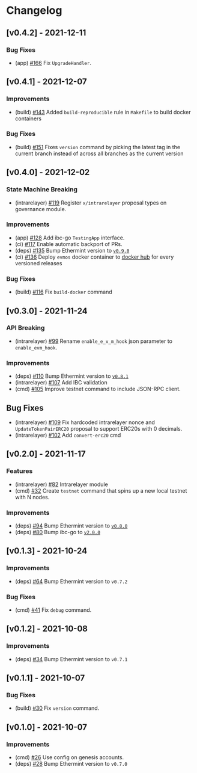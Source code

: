 <!--
Guiding Principles:

Changelogs are for humans, not machines.
There should be an entry for every single version.
The same types of changes should be grouped.
Versions and sections should be linkable.
The latest version comes first.
The release date of each version is displayed.
Mention whether you follow Semantic Versioning.

Usage:

Change log entries are to be added to the Unreleased section under the
appropriate stanza (see below). Each entry should ideally include a tag and
the Github issue reference in the following format:

* (<tag>) \#<issue-number> message

The issue numbers will later be link-ified during the release process so you do
not have to worry about including a link manually, but you can if you wish.

Types of changes (Stanzas):

"Features" for new features.
"Improvements" for changes in existing functionality.
"Deprecated" for soon-to-be removed features.
"Bug Fixes" for any bug fixes.
"Client Breaking" for breaking CLI commands and REST routes used by end-users.
"API Breaking" for breaking exported APIs used by developers building on SDK.
"State Machine Breaking" for any changes that result in a different AppState given same genesisState and txList.

Ref: https://keepachangelog.com/en/1.0.0/
-->

# Changelog

## [v0.4.2] - 2021-12-11

### Bug Fixes

- (app) [\#166](https://github.com/reapchain/mercury/pull/166) Fix `UpgradeHandler`.

## [v0.4.1] - 2021-12-07

### Improvements

- (build) [\#143](https://github.com/reapchain/mercury/pull/143) Added `build-reproducible` rule in `Makefile` to build docker containers

### Bug Fixes

- (build) [\#151](https://github.com/reapchain/mercury/pull/151) Fixes `version` command by picking the latest tag in the current branch instead of across all branches as the current version

## [v0.4.0] - 2021-12-02

### State Machine Breaking

- (intrarelayer) [\#119](https://github.com/reapchain/mercury/issues/119) Register `x/intrarelayer` proposal types on governance module.

### Improvements

- (app) [\#128](https://github.com/reapchain/mercury/pull/128) Add ibc-go `TestingApp` interface.
- (ci) [\#117](https://github.com/reapchain/mercury/pull/117) Enable automatic backport of PRs.
- (deps) [\#135](https://github.com/reapchain/mercury/pull/135) Bump Ethermint version to [`v0.9.0`](https://github.com/reapchain/ethermint/releases/tag/v0.9.0)
- (ci) [\#136](https://github.com/reapchain/mercury/pull/136) Deploy `evmos` docker container to [docker hub](https://hub.docker.com/u/tharsishq) for every versioned releases

### Bug Fixes

- (build) [\#116](https://github.com/reapchain/mercury/pull/116) Fix `build-docker` command

## [v0.3.0] - 2021-11-24

### API Breaking

- (intrarelayer) [\#99](https://github.com/reapchain/mercury/pull/99) Rename `enable_e_v_m_hook` json parameter to `enable_evm_hook`.

### Improvements

- (deps) [\#110](https://github.com/reapchain/mercury/pull/110) Bump Ethermint version to [`v0.8.1`](https://github.com/reapchain/ethermint/releases/tag/v0.8.1)
- (intrarelayer) [\#107](https://github.com/reapchain/mercury/pull/107) Add IBC validation
- (cmd) [\#105](https://github.com/reapchain/mercury/pull/105) Improve testnet command to include JSON-RPC client.

## Bug Fixes

- (intrarelayer) [\#109](https://github.com/reapchain/mercury/pull/109) Fix hardcoded intrarelayer nonce and `UpdateTokenPairERC20` proposal to support ERC20s with 0 decimals.
- (intrarelayer) [\#102](https://github.com/reapchain/mercury/pull/102) Add `convert-erc20` cmd

## [v0.2.0] - 2021-11-17

### Features

- (intrarelayer) [\#82](https://github.com/reapchain/mercury/pull/82) Intrarelayer module
- (cmd) [\#32](https://github.com/reapchain/mercury/pull/32) Create `testnet` command that spins up a new local testnet with N nodes.

### Improvements

- (deps) [\#94](https://github.com/reapchain/mercury/pull/94) Bump Ethermint version to [`v0.8.0`](https://github.com/reapchain/ethermint/releases/tag/v0.8.0)
- (deps) [\#80](https://github.com/reapchain/mercury/pull/80) Bump ibc-go to [`v2.0.0`](https://github.com/cosmos/ibc-go/releases/tag/v2.0.0)

## [v0.1.3] - 2021-10-24

### Improvements

- (deps) [\#64](https://github.com/reapchain/mercury/pull/64) Bump Ethermint version to `v0.7.2`

### Bug Fixes

- (cmd) [\#41](https://github.com/reapchain/mercury/pull/41) Fix `debug` command.

## [v0.1.2] - 2021-10-08

### Improvements

- (deps) [\#34](https://github.com/reapchain/mercury/pull/34) Bump Ethermint version to `v0.7.1`

## [v0.1.1] - 2021-10-07

### Bug Fixes

- (build) [\#30](https://github.com/reapchain/mercury/pull/30) Fix `version` command.

## [v0.1.0] - 2021-10-07

### Improvements

- (cmd) [\#26](https://github.com/reapchain/mercury/pull/26) Use config on genesis accounts.
- (deps) [\#28](https://github.com/reapchain/mercury/pull/28) Bump Ethermint version to `v0.7.0`
